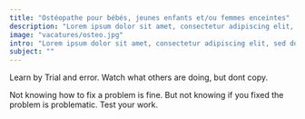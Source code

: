```yaml
---
title: "Ostéopathe pour bébés, jeunes enfants et/ou femmes enceintes"
description: "Lorem ipsum dolor sit amet, consectetur adipiscing elit, sed do eiusmod tempor incididunt ut labore et dolore magna aliqua."
image: "vacatures/osteo.jpg"
intro: "Lorem ipsum dolor sit amet, consectetur adipiscing elit, sed do eiusmod tempor incididunt ut labore et dolore magna aliqua. Ut enim ad minim veniam, quis nostrud exercitation ullamco laboris nisi ut aliquip ex ea commodo consequat."
subject: ""
---
```


Learn by Trial and error. Watch what others are doing, but dont copy.

Not knowing how to fix a problem is fine. But not knowing if you fixed the
problem is problematic. Test your work.
